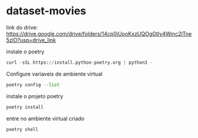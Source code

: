 # dataset-movies

link do drive: https://drive.google.com/drive/folders/14cp0iUooKxzUQOgGtIy4Wmc2lTne5zlO?usp=drive_link


instale o poetry
```python
curl -sSL https://install.python-poetry.org | python3 -
``` 
Configure variaveis de ambiente virtual
```python
poetry config --list
```
instale o projeto poetry
```python
poetry install
```
entre no ambiente virtual criado
```python
poetry shell
```
